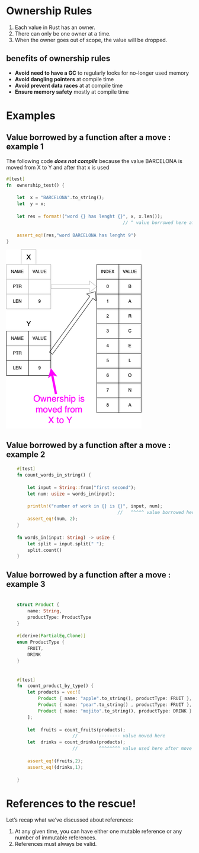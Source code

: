 # Ownership Rules
1. Each value in Rust has an owner.
2. There can only be one owner at a time.
3. When the owner goes out of scope, the value will be dropped.

## benefits of ownership rules 
- **Avoid need to have a GC** to regularly looks for no-longer used memory 
- **Avoid dangling pointers** at compile time
- **Avoid prevent data races** at at compile time
- **Ensure memory safety** mostly at compile time

# Examples   

## Value borrowed by a function after a move : example 1  
The following code _**does not compile**_ because the value BARCELONA is moved from X to Y and after that x is used

```rust
#[test]
fn  ownership_test() {

    let  x = "BARCELONA".to_string();
    let  y = x;

    let res = format!("word {} has lenght {}", x, x.len());
                                            // ^ value borrowed here after move

    assert_eq!(res,"word BARCELONA has lenght 9")
}

```
![Rust_Borrowing](rust_borrowing.png)

## Value borrowed by a function after a move : example 2

```rust
    #[test]
    fn count_words_in_string() {  
      
        let input = String::from("first second");
        let num: usize = words_in(input);

        println!("number of work in {} is {}", input, num);
                                          //   ^^^^^ value borrowed here after move
        assert_eq!(num, 2);
    }

    fn words_in(input: String) -> usize {
        let split = input.split(" ");
        split.count()
    }
```

## Value borrowed by a function after a move : example 3

```rust

    struct Product {
        name: String,
        productType: ProductType
    }

    #[derive(PartialEq,Clone)]
    enum ProductType {
        FRUIT,
        DRINK
    }


    #[test]
    fn  count_product_by_type() {
        let products = vec![
            Product { name: "apple".to_string(), productType: FRUIT },
            Product { name: "pear".to_string() , productType: FRUIT },
            Product { name: "mojito".to_string(), productType: DRINK }
        ];

        let  fruits = count_fruits(products);
                         //        -------- value moved here
        let  drinks = count_drinks(products);
                         //        ^^^^^^^^ value used here after move

        assert_eq!(fruits,2);
        assert_eq!(drinks,1);

    }

```


# References to the rescue!
Let’s recap what we’ve discussed about references:

1. At any given time, you can have either one mutable reference or any number of immutable references.  
2. References must always be valid.  
